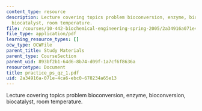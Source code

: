 ```yaml
---
content_type: resource
description: Lecture covering topics problem bioconversion, enzyme, bioconversion,
  biocatalyst, room temperature.
file: /courses/10-442-biochemical-engineering-spring-2005/2a34916a071e4ca6ebc0678234a65e13_practice_ps_qz_1.pdf
file_type: application/pdf
learning_resource_types: []
ocw_type: OCWFile
parent_title: Study Materials
parent_type: CourseSection
parent_uid: 893bf2b1-64d6-8b74-d09f-1a7cf6f8636a
resourcetype: Document
title: practice_ps_qz_1.pdf
uid: 2a34916a-071e-4ca6-ebc0-678234a65e13
---
```

Lecture covering topics problem bioconversion, enzyme, bioconversion, biocatalyst, room temperature.

